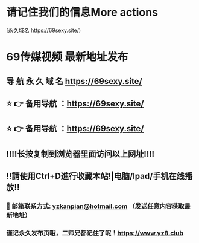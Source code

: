 # 请记住我们的信息More actions

[永久域名 https://69sexy.site/)
# 69传媒视频 最新地址发布 
## 导 航 永 久 域 名 https://69sexy.site/
## ⭐️ 👉 备用导航 ：https://69sexy.site/
## ⭐️ 👉 备用导航 ：https://69sexy.site/
## ‼️‼️长按复制到浏览器里面访问以上网址‼️‼️
## ‼️請使用Ctrl+D進行收藏本站!|电脑/Ipad/手机在线播放‼️
### 📧 邮箱联系方式: yzkanpian@hotmail.com （发送任意内容获取最新地址）
### 谨记永久发布页哦，二师兄都记住了呢！https://www.yz8.club

